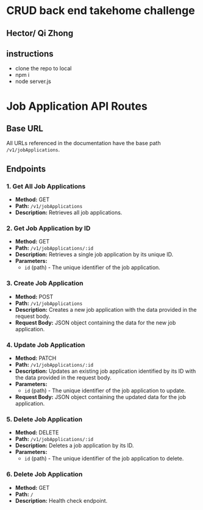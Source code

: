 # CRUD back end takehome challenge

## Hector/ Qi Zhong

## instructions

- clone the repo to local
- npm i
- node server.js

# Job Application API Routes

## Base URL

All URLs referenced in the documentation have the base path `/v1/jobApplications`.

## Endpoints

### 1. Get All Job Applications

- **Method:** GET
- **Path:** `/v1/jobApplications`
- **Description:** Retrieves all job applications.

### 2. Get Job Application by ID

- **Method:** GET
- **Path:** `/v1/jobApplications/:id`
- **Description:** Retrieves a single job application by its unique ID.
- **Parameters:**
  - `id` (path) - The unique identifier of the job application.

### 3. Create Job Application

- **Method:** POST
- **Path:** `/v1/jobApplications`
- **Description:** Creates a new job application with the data provided in the request body.
- **Request Body:** JSON object containing the data for the new job application.

### 4. Update Job Application

- **Method:** PATCH
- **Path:** `/v1/jobApplications/:id`
- **Description:** Updates an existing job application identified by its ID with the data provided in the request body.
- **Parameters:**
  - `id` (path) - The unique identifier of the job application to update.
- **Request Body:** JSON object containing the updated data for the job application.

### 5. Delete Job Application

- **Method:** DELETE
- **Path:** `/v1/jobApplications/:id`
- **Description:** Deletes a job application by its ID.
- **Parameters:**
  - `id` (path) - The unique identifier of the job application to delete.

### 6. Delete Job Application

- **Method:** GET
- **Path:** `/`
- **Description:** Health check endpoint.
